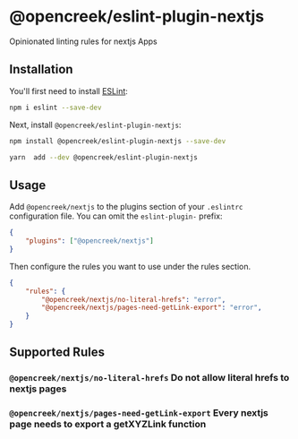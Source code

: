 # @opencreek/eslint-plugin-nextjs

Opinionated linting rules for nextjs Apps

## Installation

You'll first need to install [ESLint](https://eslint.org/):

```sh
npm i eslint --save-dev
```

Next, install `@opencreek/eslint-plugin-nextjs`:

```sh
npm install @opencreek/eslint-plugin-nextjs --save-dev
```

```sh
yarn  add --dev @opencreek/eslint-plugin-nextjs
```

## Usage

Add `@opencreek/nextjs` to the plugins section of your `.eslintrc` configuration file. You can omit the `eslint-plugin-` prefix:

```json
{
    "plugins": ["@opencreek/nextjs"]
}
```

Then configure the rules you want to use under the rules section.

```json
{
    "rules": {
        "@opencreek/nextjs/no-literal-hrefs": "error",
        "@opencreek/nextjs/pages-need-getLink-export": "error",
    }
}
```

## Supported Rules

### `@opencreek/nextjs/no-literal-hrefs` Do not allow literal hrefs to nextjs pages
### `@opencreek/nextjs/pages-need-getLink-export` Every nextjs page needs to export a getXYZLink function

